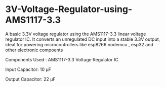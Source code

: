 # 3V-Voltage-Regulator-using-AMS1117-3.3
A basic 3.3V voltage regulator using the AMS1117-3.3 linear voltage regulator IC. It converts an unregulated DC input into a stable 3.3V output, ideal for powering microcontrollers like esp8266 nodemcu , esp32 and other electronic compoents

Components Used :
AMS1117-3.3 Voltage Regulator IC

Input Capacitor: 10 µF

Output Capacitor: 22 µF
